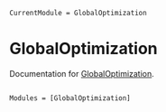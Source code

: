 ```@meta
CurrentModule = GlobalOptimization
```

# GlobalOptimization

Documentation for [GlobalOptimization](https://github.com/UB-SSDC-Lab/GlobalOptimization.jl).

```@index
```

```@autodocs
Modules = [GlobalOptimization]
```
